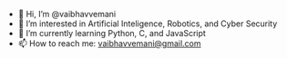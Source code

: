 - 👋 Hi, I’m @vaibhavvemani
- 👀 I’m interested in Artificial Inteligence, Robotics, and Cyber Security
- 🌱 I’m currently learning Python, C, and JavaScript
- 📫 How to reach me: vaibhavvemani@gmail.com

<!---
vaibhavvemani/vaibhavvemani is a ✨ special ✨ repository because its `README.md` (this file) appears on your GitHub profile.
You can click the Preview link to take a look at your changes.
--->
